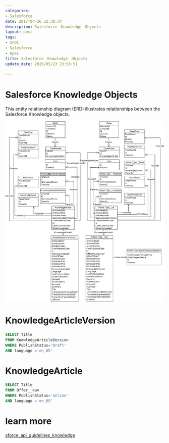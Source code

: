```yaml
---
categories:
- Salesforce
date: 2017-04-26 22:30:34
description: Salesforce　Knowledge　Objects
layout: post
tags:
- SFDC
- Salesforce
- Apex
title: Salesforce　Knowledge　Objects
update_date: 2020/05/23 23:56:51

---
```


# Salesforce Knowledge Objects

<div class="note primary">This entity relationship diagram (ERD) illustrates relationships between the Salesforce Knowledge objects.
</div>

  ![Salesforce-Knowledge-Objects](/images/sfdc-article/Salesforce-Knowledge-Objects.png)

# KnowledgeArticleVersion
```sql
SELECT Title
FROM KnowledgeArticleVersion
WHERE PublishStatus='Draft'
AND language ='en_US'
```

# KnowledgeArticle
```sql
SELECT Title
FROM Offer__kav
WHERE PublishStatus='online'
AND language ='en_US'
```

# learn more
[sforce_api_guidelines_knowledge](https://developer.salesforce.com/docs/atlas.en-us.api.meta/api/sforce_api_guidelines_knowledge.htm)